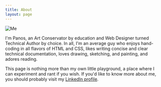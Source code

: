 ```yaml
---
title: About
layout: page
---
```


<img src="https://pgalatis.github.io/images/me.jpg" title="Me" class="profile">

I'm Panos, an Art Conservator by education and Web Designer turned Technical Author by choice. In all, I'm an average guy who enjoys hand-coding in all flavors of HTML and CSS, likes writing concise and clear technical documentation, loves drawing, sketching, and painting, and adores reading. 

This page is nothing more than my own little playground, a place where I can experiment and rant if you wish. If you'd like to know more about me, you should probably visit my <a href="https://www.linkedin.com/in/pgalatis/">LinkedIn profile</a>. 
